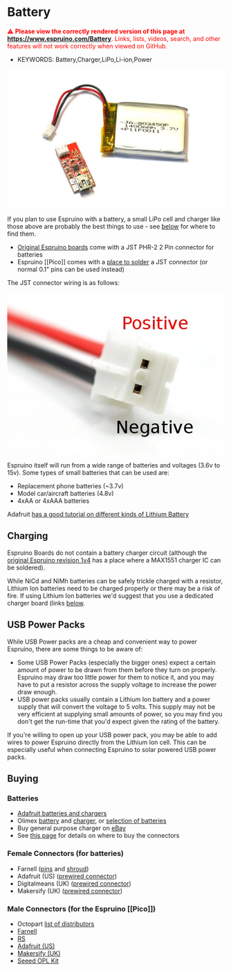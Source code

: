 <!--- Copyright (c) 2013 Gordon Williams, Pur3 Ltd. See the file LICENSE for copying permission. -->
Battery
=========

<span style="color:red">:warning: **Please view the correctly rendered version of this page at https://www.espruino.com/Battery**. Links, lists, videos, search, and other features will not work correctly when viewed on GitHub.</span>

* KEYWORDS: Battery,Charger,LiPo,Li-ion,Power

![Battery and Charger](Battery/olimex.jpg)

If you plan to use Espruino with a battery, a small LiPo cell and charger like those above are probably the best things to use - see [below](#buying) for where to find them.

* [Original Espruino boards](/EspruinoBoard) come with a JST PHR-2 2 Pin connector for batteries
* Espruino [[Pico]] comes with a [place to solder](/Pico#battery) a JST connector (or normal 0.1" pins can be used instead)

The JST connector wiring is as follows:

![JST wiring](Battery/jst.jpg)

Espruino itself will run from a wide range of batteries and voltages (3.6v to 15v). Some types of small batteries that can be used are:

* Replacement phone batteries (~3.7v)
* Model car/aircraft batteries (4.8v)
* 4xAA or 4xAAA batteries

Adafruit [has a good tutorial on different kinds of Lithium Battery](https://learn.adafruit.com/li-ion-and-lipoly-batteries?view=all)

Charging
-------

Espruino Boards do not contain a battery charger circuit (although the [original Espruino revision 1v4](/EspruinoBoard) has a place where a MAX1551 charger IC can be soldered).

While NiCd and NiMh batteries can be safely trickle charged with a resistor, Lithium Ion batteries need to be charged properly or there may be a risk of fire. If using Lithium Ion batteries we'd suggest that you use a dedicated charger board (links [below](#buying).

USB Power Packs
-------------

While USB Power packs are a cheap and convenient way to power Espruino, there are some things to be aware of:

* Some USB Power Packs (especially the bigger ones) expect a certain amount of power to be drawn from them before they turn on properly. Espruino may draw too little power for them to notice it, and you may have to put a resistor across the supply voltage to increase the power draw enough.
* USB power packs usually contain a Lithium Ion battery and a power supply that will convert the voltage to 5 volts. This supply may not be very efficient at supplying small amounts of power, so you may find you don't get the run-time that you'd expect given the rating of the battery.

If you're willing to open up your USB power pack, you may be able to add wires to power Espruino directly from the Lithium Ion cell. This can be especially useful when connecting Espruino to solar powered USB power packs.

<a name="buying"></a>Buying 
------

### Batteries

* [Adafruit batteries and chargers](http://www.adafruit.com/categories/138)
* Olimex [battery](https://www.olimex.com/Products/Power/BATTERY-LIPO1400mAh/) and [charger](https://www.olimex.com/Products/Power/USB-uLiPo/), or [selection of batteries](https://www.olimex.com/Products/Power/)
* Buy general purpose charger on [eBay](http://www.ebay.com/sch/i.html?_nkw=genuine+b6+imax) 
* See [this page](/EspruinoBoard#connecting_batteries) for details on where to buy the connectors

### Female Connectors (for batteries)

* Farnell ([pins](http://uk.farnell.com/jst-japan-solderless-terminals/sph-002t-p0-5s/contact-loose-piece-0-05-0-22mm/dp/3617210) and [shroud](http://uk.farnell.com/jst-japan-solderless-terminals/phr-2/housing-2way-2mm/dp/3616186))
* Adafruit (US) ([prewired connector](http://www.adafruit.com/products/261))
* Digitalmeans (UK) ([prewired connector](https://digitalmeans.co.uk/shop/jst_2pin_power_connector-2mm_pitch-20))
* Makersify (UK) ([prewired connector](http://makersify.com/products/adafruit-jst-2-pin-cable))

### Male Connectors (for the Espruino [[Pico]])

* Octopart [list of distributors](https://octopart.com/s2b-ph-sm4-tb%28lf%29%28sn%29-jst-248913)
* [Farnell](http://uk.farnell.com/jst-japan-solderless-terminals/s2b-ph-sm4-tb-lf-sn/connector-header-smt-r-a-2mm-2way/dp/9492615)
* [RS](http://uk.rs-online.com/web/p/products/6881353/)
* [Adafruit (US)](http://www.adafruit.com/products/1769)
* [Makersify (UK)](http://makersify.com/products/adafruit-jst-ph-2-pin-smt-right-angle-connector)
* [Seeed OPL Kit](http://www.seeedstudio.com/depot/Open-Parts-LibraryBasic-V2-p-1560.html)
